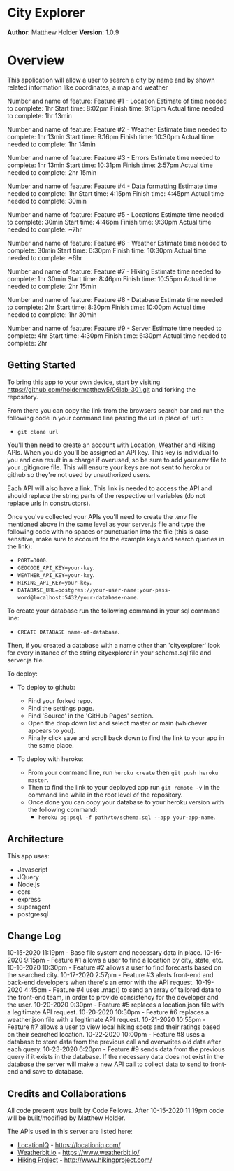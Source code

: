 # City Explorer

**Author**: Matthew Holder
**Version**: 1.0.9

# Overview

This application will allow a user to search a city by name and by shown related information like coordinates, a map and weather

Number and name of feature: Feature #1 - Location
Estimate of time needed to complete: 1hr
Start time: 8:02pm
Finish time: 9:15pm
Actual time needed to complete: 1hr 13min

Number and name of feature: Feature #2 - Weather
Estimate time needed to complete: 1hr 13min
Start time: 9:16pm
Finish time: 10:30pm
Actual time needed to complete: 1hr 14min

Number and name of feature: Feature #3 - Errors
Estimate time needed to complete: 1hr 13min
Start time: 10:31pm
Finish time: 2:57pm
Actual time needed to complete: 2hr 15min

Number and name of feature: Feature #4 - Data formatting
Estimate time needed to complete: 1hr
Start time: 4:15pm
Finish time: 4:45pm
Actual time needed to complete: 30min

Number and name of feature: Feature #5 - Locations
Estimate time needed to complete: 30min
Start time: 4:46pm
Finish time: 9:30pm
Actual time needed to complete: ~7hr

Number and name of feature: Feature #6 - Weather
Estimate time needed to complete: 30min
Start time: 6:30pm
Finish time: 10:30pm
Actual time needed to complete: ~6hr

Number and name of feature: Feature #7 - Hiking
Estimate time needed to complete: 1hr 30min
Start time: 8:46pm
Finish time: 10:55pm
Actual time needed to complete: 2hr 15min

Number and name of feature: Feature #8 - Database
Estimate time needed to complete: 2hr
Start time: 8:30pm
Finish time: 10:00pm
Actual time needed to complete: 1hr 30min

Number and name of feature: Feature #9 - Server
Estimate time needed to complete: 4hr
Start time: 4:30pm
Finish time: 6:30pm
Actual time needed to complete: 2hr

## Getting Started

To bring this app to your own device, start by visiting https://github.com/holdermatthew5/06lab-301.git and forking the repository.

From there you can copy the link from the browsers search bar and run the following code in your command line pasting the url in place of 'url':
  - `git clone url`

You'll then need to create an account with Location, Weather and Hiking APIs. When you do you'll be assigned an API key. This key is individual to you and can result in a charge if overused, so be sure to add your.env file to your .gitignore file. This will ensure your keys are not sent to heroku or github so they're not used by unauthorized users.

Each API will also have a link. This link is needed to access the API and should replace the string parts of the respective url variables (do not replace urls in constructors).

Once you've collected your APIs you'll need to create the .env file mentioned above in the same level as your server.js file and type the following code with no spaces or punctuation into the file (this is case sensitive, make sure to account for the example keys and search queries in the link):
  - `PORT=3000`.
  - `GEOCODE_API_KEY=your-key`.
  - `WEATHER_API_KEY=your-key`.
  - `HIKING_API_KEY=your-key`.
  - `DATABASE_URL=postgres://your-user-name:your-pass-word@localhost:5432/your-database-name`.

To create your database run the following command in your sql command line:
  - `CREATE DATABASE name-of-database`.

Then, if you created a database with a name other than 'cityexplorer' look for every instance of the string cityexplorer in your schema.sql file and server.js file.

To deploy:
- To deploy to github:
  - Find your forked repo.
  - Find the settings page.
  - Find 'Source' in the 'GitHub Pages' section.
  - Open the drop down list and select master or main (whichever appears to you).
  - Finally click save and scroll back down to find the link to your app in the same place.

- To deploy with heroku:
  - From your command line, run `heroku create` then `git push heroku master`.
  - Then to find the link to your deployed app run `git remote -v` in the command line while in the root level of the repository.
  - Once done you can copy your database to your heroku version with the following command:
    - `heroku pg:psql -f path/to/schema.sql --app your-app-name`.

## Architecture

This app uses:
  - Javascript
  - JQuery
  - Node.js
  - cors
  - express
  - superagent
  - postgresql

## Change Log

10-15-2020 11:19pm - Base file system and necessary data in place.
10-16-2020 9:15pm - Feature #1 allows a user to find a location by city, state, etc.
10-16-2020 10:30pm - Feature #2 allows a user to find forecasts based on the searched city.
10-17-2020 2:57pm - Feature #3 alerts front-end and back-end developers when there's an error with the API request.
10-19-2020 4:45pm - Feature #4 uses .map() to send an array of tailored data to the front-end team, in order to provide consistency for the developer and the user.
10-20-2020 9:30pm - Feature #5 replaces a location.json file with a legitimate API request.
10-20-2020 10:30pm - Feature #6 replaces a weather.json file with a legitimate API request.
10-21-2020 10:55pm - Feature #7 allows a user to view local hiking spots and their ratings based on their searched location.
10-22-2020 10:00pm - Feature #8 uses a database to store data from the previous call and overwrites old data after each query.
10-23-2020 6:20pm - Feature #9 sends data from the previous query if it exists in the database. If the necessary data does not exist in the database the server will make a new API call to collect data to send to front-end and save to database.

## Credits and Collaborations

All code present was built by Code Fellows. After 10-15-2020 11:19pm code will be built/modified by Matthew Holder.

The APIs used in this server are listed here:
  - [LocationIQ](https://locationiq.com/) - https://locationiq.com/
  - [Weatherbit.io](https://www.weatherbit.io/) - https://www.weatherbit.io/
  - [Hiking Project](http://www.hikingproject.com/) - http://www.hikingproject.com/
